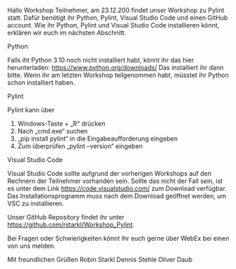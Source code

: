 Hallo Workshop Teilnehmer,
am 23.12.200 findet unser Workshop zu Pylint statt. Dafür benötigt ihr Python, Pylint, Visual Studio Code und einen GitHub account. Wie ihr Python, Pylint und Visual Studio Code installieren könnt, erklären wir euch im nächsten Abschnitt.


Python

Falls iht Python 3.10 noch nicht installiert habt, könnt ihr das hier herunterladen: https://www.python.org/downloads/ Das installiert ihr dann bitte. Wenn ihr am letzten Workshop teilgenommen habt, müsstet ihr Python schon installiert haben.

Pylint

Pylint kann über 

1.	Windows-Taste + „R“ drücken
2.	Nach „cmd.exe“ suchen
3.	„pip install pylint“ in die Eingabeaufforderung eingeben
4.	Zum überprüfen „pylint –version“ eingeben

Visual Studio Code

Visual Studio Code sollte aufgrund der vorherigen Workshops auf den Rechnern der Teilnehmer vorhanden sein. Sollte das nicht der Fall sein, ist es unter dem Link https://code.visualstudio.com/ zum Download verfügbar. Das Installationsprogramm muss nach dem Download geöffnet werden, um VSC zu installieren.

Unser GitHub Repository findet ihr unter https://github.com/rstarkl/Workshop_Pylint.

Bei Fragen oder Schwierigkeiten könnt Ihr euch gerne über WebEx bei einen von uns melden.

Mit freundlichen Grüßen
Robin Starkl
Dennis Stehle
Oliver Daub

